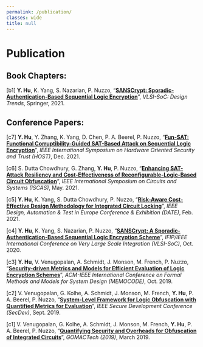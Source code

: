 ```yaml
---
permalink: /publication/
classes: wide
title: null
---
```


# Publication

## Book Chapters:

[b1] **Y. Hu**, K. Yang, S. Nazarian, P. Nuzzo, “**[SANSCrypt: Sporadic-Authentication-Based Sequential Logic Encryption](https://link.springer.com/chapter/10.1007/978-3-030-81641-4_12)**”, *VLSI-SoC: Design Trends*, Springer, 2021.

## Conference Papers: 

[c7] **Y. Hu**, Y. Zhang, K. Yang, D. Chen, P. A. Beerel, P. Nuzzo, “**[Fun-SAT: Functional Corruptibility-Guided SAT-Based Attack on Sequential Logic Encryption](https://arxiv.org/abs/2108.04892)**”, *IEEE International Symposium on Hardware Oriented Security and Trust (HOST)*, Dec. 2021.

[c6] S. Dutta Chowdhury, G. Zhang, **Y. Hu**, P. Nuzzo, “**[Enhancing SAT-Attack Resiliency and Cost-Effectiveness of Reconfigurable-Logic-Based Circuit Obfuscation](https://ieeexplore.ieee.org/abstract/document/9401458)**”, *IEEE International Symposium on Circuits and Systems (ISCAS)*, May. 2021.

[c5] **Y. Hu**, K. Yang, S. Dutta Chowdhury, P. Nuzzo, “**[Risk-Aware Cost-Effective Design Methodology for Integrated Circuit Locking](https://ieeexplore.ieee.org/abstract/document/9473956)**”, *IEEE Design, Automation & Test in Europe Conference & Exhibition (DATE)*, Feb. 2021.

[c4] **Y. Hu**, K. Yang, S. Nazarian, P. Nuzzo, “**[SANSCrypt: A Sporadic-Authentication-Based Sequential Logic Encryption Scheme](https://ieeexplore.ieee.org/document/9344079)**”, *IFIP/IEEE International Conference on Very Large Scale Integration (VLSI-SoC)*, Oct. 2020.

[c3] **Y. Hu**, V. Venugopalan, A. Schmidt, J. Monson, M. French, P. Nuzzo, “**[Security-driven Metrics and Models for Efficient Evaluation of Logic Encryption Schemes](https://dl.acm.org/doi/abs/10.1145/3359986.3361207)**”, *ACM-IEEE International Conference on Formal Methods and Models for System Design (MEMOCODE)*, Oct. 2019.

[c2] V. Venugopalan, G. Kolhe, A. Schmidt, J. Monson, M. French, **Y. Hu**, P. A. Beerel, P. Nuzzo, “**[System-Level Framework for Logic Obfuscation with Quantified Metrics for Evaluation](https://ieeexplore.ieee.org/abstract/document/8901558)**”, *IEEE Secure Development Conference (SecDev)*, Sept. 2019.

[c1] V. Venugopalan, G. Kolhe, A. Schmidt, J. Monson, M. French, **Y. Hu**, P. A. Beerel, P. Nuzzo, “**[Quantifying Security and Overheads for Obfuscation of Integrated Circuits](https://apps.dtic.mil/sti/citations/AD1075410)**”, *GOMACTech (2019)*, March 2019. 
